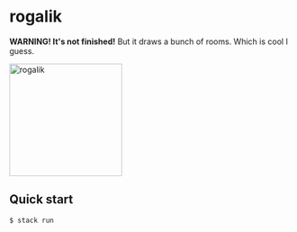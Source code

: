 # rogalik

**WARNING! It's not finished!** But it draws a bunch of rooms. Which is cool I guess.

<img src="https://upload.wikimedia.org/wikipedia/commons/7/73/Rogalik.jpg" alt="rogalik" style="width:200px;"/>

## Quick start

```console
$ stack run
```